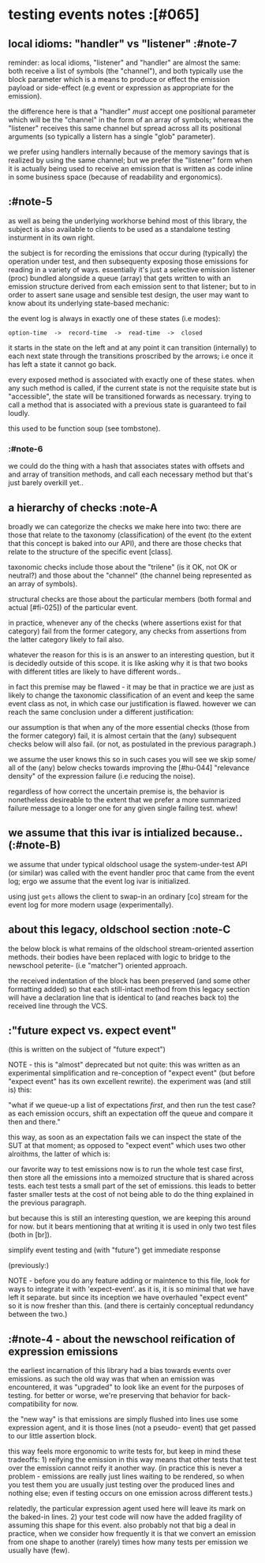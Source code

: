 # testing events notes :[#065]



## local idioms: "handler" vs "listener" :#note-7

reminder: as local idioms, "listener" and "handler" are almost the
same: both receive a list of symbols (the "channel"), and both
typically use the block parameter which is a means to produce or
effect the emission payload or side-effect (e.g event or expression
as appropriate for the emission).

the difference here is that a "handler" *must* accept one positional
parameter which will be the "channel" in the form of an array of
symbols; whereas the "listener" receives this same channel but spread
across all its positional arguments (so typically a listern has a
single "glob" parameter).

we prefer using handlers internally because of the memory savings that
is realized by using the same channel; but we prefer the "listener"
form when it is actually being used to receive an emission that is
written as code inline in some business space (because of readability
and ergonomics).




## :#note-5

as well as being the underlying workhorse behind most of this library,
the subject is also available to clients to be used as a standalone
testing insturment in its own right.

the subject is for recording the emissions that occur during
(typically) the operation under test, and then subsequenty exposing
those emissions for reading in a variety of ways. essentially it's
just a selective emission listener (proc) bundled alongside a queue
(array) that gets written to with an emission structure derived from
each emission sent to that listener; but to in order to assert sane
usage and sensible test design, the user may want to know about its
underlying state-based mechanic:

the event log is always in exactly one of these states (i.e modes):

    option-time  ->  record-time  ->  read-time  ->  closed

it starts in the state on the left and at any point it can transition
(internally) to each next state through the transitions proscribed by
the arrows; i.e once it has left a state it cannot go back.

every exposed method is associated with exactly one of these states.
when any such method is called, if the current state is not the
requisite state but is "accessible", the state will be transitioned
forwards as necessary. trying to call a method that is associated
with a previous state is guaranteed to fail loudly.

this used to be function soup (see tombstone).



### :#note-6

we could do the thing with a hash that associates states with
offsets and and array of transition methods, and call each
necessary method but that's just barely overkill yet..




## a hierarchy of checks  :note-A

broadly we can categorize the checks we make here into two: there are
those that relate to the taxonomy (classification) of the event (to the
extent that this concept is baked into our API), and there are those
checks that relate to the structure of the specific event [class].

taxonomic checks include those about the "trilene" (is it OK, not OK or
neutral?) and those about the "channel" (the channel being represented
as an array of symbols).

structural checks are those about the particular members (both formal
and actual [#fi-025]) of the particular event.

in practice, whenever any of the checks (where assertions exist for that
category) fail from the former category, any checks from assertions from
the latter category likely to fail also.

whatever the reason for this is is an answer to an interesting question,
but it is decidedly outside of this scope. it is like asking why it is that
two books with different titles are likely to have different words..

in fact this premise may be flawed - it may be that in practice we are
just as likely to change the taxonomic classification of an event and
keep the same event class as not, in which case our justification is
flawed. however we can reach the same conclusion under a different
justification:

our assumption is that when any of the more essential checks (those from
the former category) fail, it is almost certain that the (any) subsequent
checks below will also fail. (or not, as postulated in the previous
paragraph.)

we assume the user knows this so in such cases you will see we skip some/
all of the (any) below checks towards improving the [#hu-044] "relevance
density" of the expression failure (i.e reducing the noise).

regardless of how correct the uncertain premise is, the behavior is
nonetheless desireable to the extent that we prefer a more summarized
failure message to a longer one for any given single failing test. whew!




## we assume that this ivar is intialized because.. (:#note-B)

we assume that under typical oldschool usage the system-under-test API (or
similar) was called with the event handler proc that came from the event
log; ergo we assume that the event log ivar is initialized.

using just `gets` allows the client to swap-in an ordinary [co]
stream for the event log for more modern usage (experimentally).




## about this legacy, oldschool section :note-C


the below block is what remains of the oldschool stream-oriented
assertion methods. their bodies have been replaced with logic to bridge
to the newschool peterite- (i.e "matcher") oriented approach.

the received indentation of the block has been preserved (and some other
formatting added) so that each still-intact method from this legacy section
will have a declaration line that is identical to (and reaches back to)
the received line through the VCS.




## :"future expect vs. expect event"

(this is written on the subject of "future expect")

NOTE - this is "almost" deprecated but not quite: this was written as
an experimental simplification and re-conception of "expect event"
(but before "expect event" has its own excellent rewrite). the
experiment was (and still is) this:

  "what if we queue-up a list of expectations *first*, and then
   run the test case? as each emission occurs, shift an expectation
   off the queue and compare it then and there."

this way, as soon as an expectation fails we can inspect the state
of the SUT at that moment; as opposed to "expect event" which uses
two other alroithms, the latter of which is:

our favorite way to test emissions now is to run the whole test case
first, then store all the emissions into a memoized structure that
is shared across tests. each test tests a small part of the set of
emissions. this leads to better faster smaller tests at the cost of
not being able to do the thing explained in the previous paragraph.

but because this is still an interesting question, we are keeping
this around for now. but it bears mentioning that at writing it is
used in only two test files (both in [br]).

simplify event testing and (with "future") get immediate response

(previously:)

NOTE - before you do any feature adding or maintence to this file,
look for ways to integrate it with 'expect-event'. as it is, it is
so minimal that we have left it separate. but since its inception
we have overhauled "expect event" so it is now fresher than this.
(and there is certainly conceptual redundancy between the two.)




## :#note-4 - about the newschool reification of expression emissions

the earliest incarnation of this library had a bias towards events
over emissions. as such the old way was that when an emission was
encountered, it was "upgraded" to look like an event for the
purposes of testing. for better or worse, we're preserving that
behavior for back-compatibility for now.

the "new way" is that emissions are simply flushed into lines
use some expression agent, and it is those lines (not a pseudo-
event) that get passed to our little assertion block.

this way feels more ergonomic to write tests for, but keep in mind
these tradeoffs: 1) reifying the emission in this way means that
other tests that test over the emission cannot reify it another way.
(in practice this is never a problem - emissions are really just lines
waiting to be rendered, so when you test them you are usually just
testing over the produced lines and nothing else; even if testing occurs
on one emission across different tests.)

relatedly, the particular expression agent used here will leave its mark
on the baked-in lines. 2) your test code will now have the added
fragility of assuming this shape for this event. also probably not that
big a deal in practice, when we consider how frequently it is that we
convert an emission from one shape to another (rarely) times how many
tests per emission we usually have (few).
